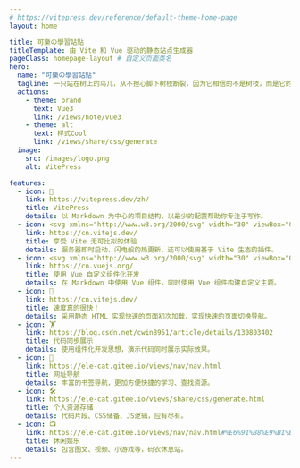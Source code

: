 ```yaml
---
# https://vitepress.dev/reference/default-theme-home-page
layout: home

title: 可樂の學習站點
titleTemplate: 由 Vite 和 Vue 驱动的静态站点生成器
pageClass: homepage-layout # 自定义页面类名
hero:
  name: "可樂の學習站點"
  tagline: 一只站在树上的鸟儿，从不担心脚下树枝断裂，因为它相信的不是树枝，而是它的翅膀。
  actions:
    - theme: brand
      text: Vue3
      link: /views/note/vue3
    - theme: alt
      text: 样式Cool
      link: /views/share/css/generate
  image:
    src: /images/logo.png
    alt: VitePress

features:
  - icon: 📝
    link: https://vitepress.dev/zh/
    title: VitePress
    details: 以 Markdown 为中心的项目结构，以最少的配置帮助你专注于写作。
  - icon: <svg xmlns="http://www.w3.org/2000/svg" width="30" viewBox="0 0 256 256.32"><defs><linearGradient id="a" x1="-.828%" x2="57.636%" y1="7.652%" y2="78.411%"><stop offset="0%" stop-color="#41D1FF"/><stop offset="100%" stop-color="#BD34FE"/></linearGradient><linearGradient id="b" x1="43.376%" x2="50.316%" y1="2.242%" y2="89.03%"><stop offset="0%" stop-color="#FFEA83"/><stop offset="8.333%" stop-color="#FFDD35"/><stop offset="100%" stop-color="#FFA800"/></linearGradient></defs><path fill="url(#a)" d="M255.153 37.938 134.897 252.976c-2.483 4.44-8.862 4.466-11.382.048L.875 37.958c-2.746-4.814 1.371-10.646 6.827-9.67l120.385 21.517a6.537 6.537 0 0 0 2.322-.004l117.867-21.483c5.438-.991 9.574 4.796 6.877 9.62Z"/><path fill="url(#b)" d="M185.432.063 96.44 17.501a3.268 3.268 0 0 0-2.634 3.014l-5.474 92.456a3.268 3.268 0 0 0 3.997 3.378l24.777-5.718c2.318-.535 4.413 1.507 3.936 3.838l-7.361 36.047c-.495 2.426 1.782 4.5 4.151 3.78l15.304-4.649c2.372-.72 4.652 1.36 4.15 3.788l-11.698 56.621c-.732 3.542 3.979 5.473 5.943 2.437l1.313-2.028 72.516-144.72c1.215-2.423-.88-5.186-3.54-4.672l-25.505 4.922c-2.396.462-4.435-1.77-3.759-4.114l16.646-57.705c.677-2.35-1.37-4.583-3.769-4.113Z"/></svg>
    link: https://cn.vitejs.dev/
    title: 享受 Vite 无可比拟的体验
    details: 服务器即时启动，闪电般的热更新，还可以使用基于 Vite 生态的插件。
  - icon: <svg xmlns="http://www.w3.org/2000/svg" width="30" viewBox="0 0 256 220.8"><path fill="#41B883" d="M204.8 0H256L128 220.8 0 0h97.92L128 51.2 157.44 0h47.36Z"/><path fill="#41B883" d="m0 0 128 220.8L256 0h-51.2L128 132.48 50.56 0H0Z"/><path fill="#35495E" d="M50.56 0 128 133.12 204.8 0h-47.36L128 51.2 97.92 0H50.56Z"/></svg>
    link: https://cn.vuejs.org/
    title: 使用 Vue 自定义组件化开发
    details: 在 Markdown 中使用 Vue 组件，同时使用 Vue 组件构建自定义主题。
  - icon: 🚀
    link: https://cn.vitejs.dev/
    title: 速度真的很快！
    details: 采用静态 HTML 实现快速的页面初次加载，实现快速的页面切换导航。
  - icon: 🏋️
    link: https://blog.csdn.net/cwin8951/article/details/130803402
    title: 代码同步展示
    details: 使用组件化开发思想，演示代码同时展示实际效果。
  - icon: 📇
    link: https://ele-cat.gitee.io/views/nav/nav.html
    title: 网址导航
    details: 丰富的书签导航，更加方便快捷的学习、查找资源。
  - icon: 🛠️
    link: https://ele-cat.gitee.io/views/share/css/generate.html
    title: 个人资源存储
    details: 代码片段、CSS储备、JS逻辑，应有尽有。
  - icon: 📺
    link: https://ele-cat.gitee.io/views/nav/nav.html#%E6%91%B8%E9%B1%BC%E4%B8%93%E7%94%A8
    title: 休闲娱乐
    details: 包含图文、视频、小游戏等，码农休息站。
---
```


<!-- @include: ./views/md/home.md -->
